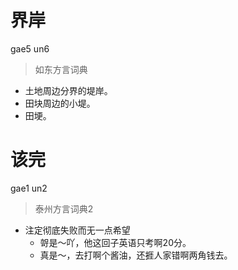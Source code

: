 # 界岸
gae5 un6
> 如东方言词典
- 土地周边分界的堤岸。
- 田块周边的小堤。
- 田埂。

# 该完
gae1 un2
> 泰州方言词典2
- 注定彻底失败而无一点希望
  - 哿是～吖，他这回子英语只考啊20分。
  - 真是～，去打啊个酱油，还捱人家错啊两角钱去。
